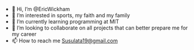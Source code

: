 - 👋 Hi, I’m @EricWickham
- 👀 I’m interested in sports, my faith and my family
- 🌱 I’m currently learning programming at MIT
- 💞️ I’m looking to collaborate on all projects that can better prepare me for my career
- 📫 How to reach me Susulata19@gmail.com

<!---
EricWickham/EricWickham is a ✨ special ✨ repository because its `README.md` (this file) appears on your GitHub profile.
You can click the Preview link to take a look at your changes.
--->

